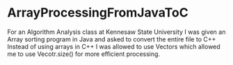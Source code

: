 # ArrayProcessingFromJavaToC

For an Algorithm Analysis class at Kennesaw State University I was given an Array sorting program in Java and asked to convert the entire file to C++
Instead of using arrays in C++ I was allowed to use Vectors which allowed me to use Vecotr.size() for more efficient processing.
